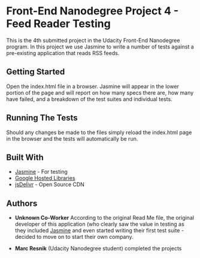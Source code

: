 # Front-End Nanodegree Project 4 - Feed Reader Testing

This is the 4th submitted project in the Udacity Front-End Nanodegree program. In this project we use Jasmine to write a number of tests against a pre-existing application that reads RSS feeds.

## Getting Started

Open the index.html file in a browser. Jasmine will appear in the lower portion of the page and will report on how many specs there are, how many have failed, and a breakdown of the test suites and individual tests.

## Running The Tests

Should any changes be made to the files simply reload the index.html page in the browser and the tests will automatically be run.

## Built With
* [Jasmine](https://jasmine.github.io/) - For testing
* [Google Hosted Libraries](https://developers.google.com/speed/libraries/)
* [jsDelivr](https://www.jsdelivr.com/) - Open Source CDN

## Authors

* **Unknown Co-Worker** According to the original Read Me file, the original developer of this application (who clearly saw the value in testing as they included [Jasmine](http://jasmine.github.io/) and even started writing their first test suite - decided to move on to start their own company.

* **Marc Resnik** (Udacity Nanodegree student) completed the projects
